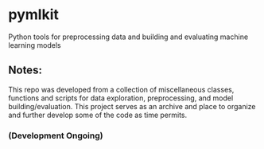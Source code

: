 # pymlkit
Python tools for preprocessing data and building and evaluating machine learning models

## Notes:
This repo was developed from a collection of miscellaneous classes, functions and scripts for data exploration, 
preprocessing, and model building/evaluation. This project serves as an archive and place to organize and further 
develop some of the code as time permits. 

### (Development Ongoing) ###
